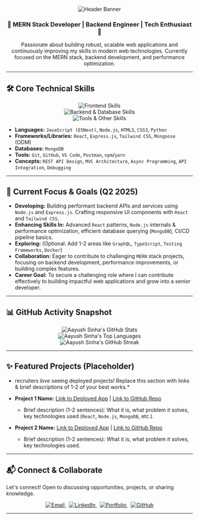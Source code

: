 <p align="center">
  <img src="https://capsule-render.vercel.app/api?type=wave&color=gradient&height=150&section=header&text=Aayush%20Sinha&fontSize=70&fontAlignY=45" alt="Header Banner"/>
</p>

<div align="center">
  <h3>
    🚀 MERN Stack Developer | Backend Engineer | Tech Enthusiast 🚀
  </h3>
  <p>
    Passionate about building robust, scalable web applications and continuously improving my skills in modern web technologies. Currently focused on the MERN stack, backend development, and performance optimization.
  </p>
</div>

---

## 🛠️ Core Technical Skills

<p align="center">
  <img src="https://skillicons.dev/icons?i=html,css,js,react,tailwind&perline=5" alt="Frontend Skills"/><br>
  <img src="https://skillicons.dev/icons?i=nodejs,express,mongodb&perline=3" alt="Backend & Database Skills"/><br>
  <img src="https://skillicons.dev/icons?i=git,github,vscode,postman,python&perline=5" alt="Tools & Other Skills"/>
</p>

* **Languages:** `JavaScript (ESNext)`, `Node.js`, `HTML5`, `CSS3`, `Python`
* **Frameworks/Libraries:** `React`, `Express.js`, `Tailwind CSS`, `Mongoose` (ODM)
* **Databases:** `MongoDB`
* **Tools:** `Git`, `GitHub`, `VS Code`, `Postman`, `npm`/`yarn`
* **Concepts:** `REST API Design`, `MVC Architecture`, `Async Programming`, `API Integration`, `Debugging`

---

## 🎯 Current Focus & Goals (Q2 2025)

* **Developing:** Building performant backend APIs and services using `Node.js` and `Express.js`. Crafting responsive UI components with `React` and `Tailwind CSS`.
* **Enhancing Skills In:** Advanced `React` patterns, `Node.js` internals & performance optimization, efficient database querying (`MongoDB`), CI/CD pipeline basics.
* **Exploring:** (Optional: Add 1-2 areas like `GraphQL`, `TypeScript`, `Testing Frameworks`, `Docker`)
* **Collaboration:** Eager to contribute to challenging `MERN` stack projects, focusing on backend development, performance improvements, or building complex features.
* **Career Goal:** To secure a challenging role where I can contribute effectively to building impactful web applications and grow into a senior developer.

---

## 📊 GitHub Activity Snapshot

<p align="center">
  <img src="https://github-readme-stats.vercel.app/api?username=Aayushsinha09&theme=buefy&hide_border=false&include_all_commits=true&count_private=false&show_icons=true&line_height=21" alt="Aayush Sinha's GitHub Stats"/>
  <br/>
  <img src="https://github-readme-stats.vercel.app/api/top-langs/?username=Aayushsinha09&theme=buefy&hide_border=false&layout=compact&langs_count=8" alt="Aayush Sinha's Top Languages"/>
  <br/>
  <img src="https://github-readme-streak-stats.herokuapp.com/?user=Aayushsinha09&theme=buefy&hide_border=false" alt="Aayush Sinha's GitHub Streak"/>
</p>

---

## ✨ Featured Projects (Placeholder)

* recruiters *love* seeing deployed projects! Replace this section with links & brief descriptions of 1-2 of your best works.*

* **Project 1 Name:** [Link to Deployed App](your-deploy-link) | [Link to GitHub Repo](your-repo-link)
    * Brief description (1-2 sentences): What it is, what problem it solves, key technologies used (`React`, `Node.js`, `MongoDB`, etc.).
* **Project 2 Name:** [Link to Deployed App](your-deploy-link) | [Link to GitHub Repo](your-repo-link)
    * Brief description (1-2 sentences): What it is, what problem it solves, key technologies used.

---

## 📬 Connect & Collaborate

Let's connect! Open to discussing opportunities, projects, or sharing knowledge.

<p align="center">
  <a href="mailto:sinhaaayush2001@gmail.com" target="_blank">
    <img src="https://img.shields.io/badge/Email-c71610?style=for-the-badge&logo=gmail&logoColor=white" alt="Email">
  </a>&nbsp;
  <a href="https://www.linkedin.com/in/aayush-sinha-1a1a4b1a5/" target="_blank">
    <img src="https://img.shields.io/badge/LinkedIn-0077B5?style=for-the-badge&logo=linkedin&logoColor=white" alt="LinkedIn">
  </a>&nbsp;
  <a href="https://aayushsinhaportfolio.netlify.app" target="_blank">
    <img src="https://img.shields.io/badge/Portfolio-00C896?style=for-the-badge&logo=google-chrome&logoColor=white" alt="Portfolio">
  </a>&nbsp;
  <a href="https://github.com/Aayushsinha09" target="_blank">
    <img src="https://img.shields.io/badge/GitHub-181717?style=for-the-badge&logo=github&logoColor=white" alt="GitHub">
  </a>
</p>

---
